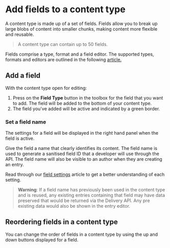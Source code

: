 # Add fields to a content type
A content type is made up of a set of fields. Fields allow you to break up large blobs of content into smaller chunks, making content more flexible and reusable.

> A content type can contain up to 50 fields.

Fields comprise a type, format and a field editor. The supported types, formats and editors are outlined in the following [article.](/content-types/field-editors/README.md)

## Add a field
With the content type open for editing:

1. Press on the **Field Type** button in the toolbox for the field that you want to add. The field will be added to the bottom of your content type.
2. The field you've added will be active and indicated by a green border.

### Set a field name
The settings for a field will be displayed in the right hand panel when the field is active.

Give the field a name that clearly identifies its content. The field name is used to generate a sanitised field ID that a developer will use through the API. The field name will also be visible to an author when they are creating an entry.

Read through our [field settings](/content-types/field-settings.md) article to get a better understanding of each setting.

> **Warning**: If a field name has previously been used in the content type and is reused, any existing entries containing that field may have data preserved that would be returned via the Delivery API. Any pre existing data would also be shown in the entry editor.

## Reordering fields in a content type
You can change the order of fields in a content type by using the up and down buttons displayed for a field.
